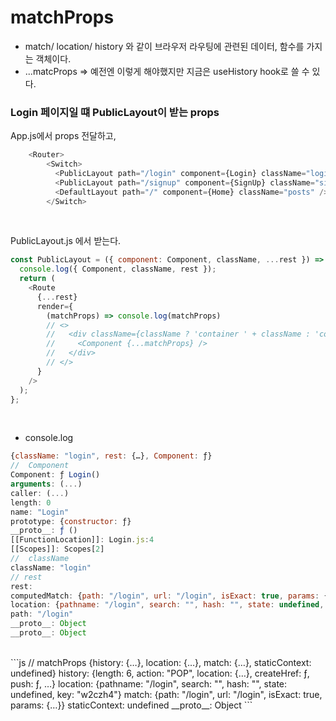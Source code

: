 
# matchProps	

- match/ location/ history 와 같이 브라우저 라우팅에 관련된 데이터, 함수를 가지는 객체이다.	
- ...matcProps => 예전엔 이렇게 해야했지만 지금은 useHistory hook로 쓸 수 있다.


### Login 페이지일 떄 PublicLayout이 받는 props	

App.js에서 props 전달하고,	

```js	
    <Router>	
        <Switch>	
          <PublicLayout path="/login" component={Login} className="login" />	
          <PublicLayout path="/signup" component={SignUp} className="signup" />	
          <DefaultLayout path="/" component={Home} className="posts" />	
        </Switch>	
```	

<br/>	

PublicLayout.js 에서 받는다.	

```js	
const PublicLayout = ({ component: Component, className, ...rest }) => {	
  console.log({ Component, className, rest });	
  return (	
    <Route	
      {...rest}	
      render={	
        (matchProps) => console.log(matchProps)	
        // <>	
        //   <div className={className ? 'container ' + className : 'container'}>	
        //     <Component {...matchProps} />	
        //   </div>	
        // </>	
      }	
    />	
  );	
};	
```	

<br/>	

- console.log	

```js	
{className: "login", rest: {…}, Component: ƒ}	
//  Component	
Component: ƒ Login()	
arguments: (...)	
caller: (...)	
length: 0	
name: "Login"	
prototype: {constructor: ƒ}	
__proto__: ƒ ()	
[[FunctionLocation]]: Login.js:4	
[[Scopes]]: Scopes[2]	
//  className	
className: "login"	
// rest	
rest:	
computedMatch: {path: "/login", url: "/login", isExact: true, params: {…}}	
location: {pathname: "/login", search: "", hash: "", state: undefined, key: "w2czh4"}	
path: "/login"	
__proto__: Object	
__proto__: Object	
```	
<br/>	
```js	
// matchProps	
{history: {…}, location: {…}, match: {…}, staticContext: undefined}	
history: {length: 6, action: "POP", location: {…}, createHref: ƒ, push: ƒ, …}	
location: {pathname: "/login", search: "", hash: "", state: undefined, key: "w2czh4"}	
match: {path: "/login", url: "/login", isExact: true, params: {…}}	
staticContext: undefined	
__proto__: Object	
```